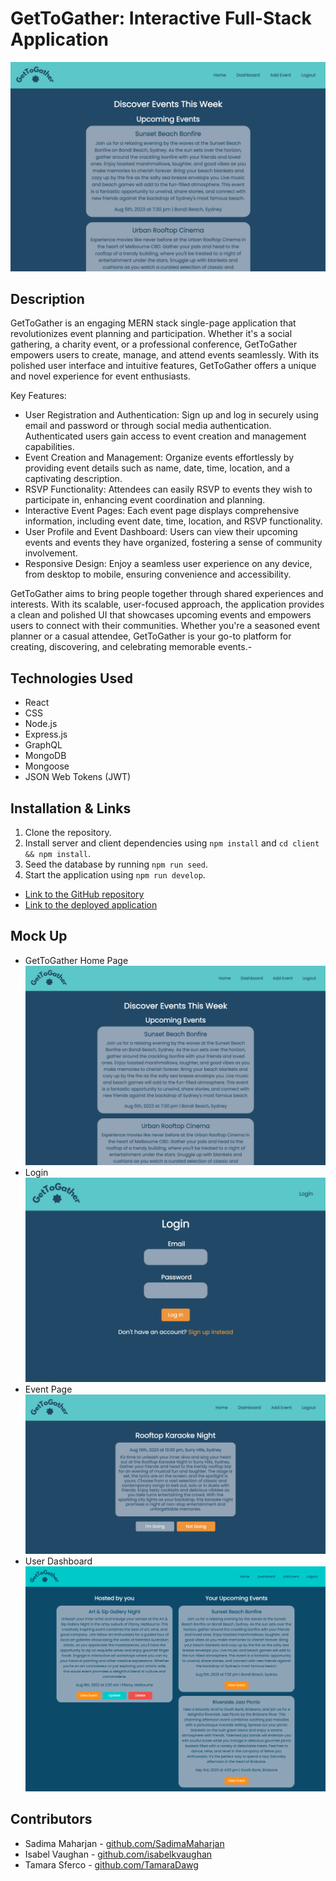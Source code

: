 # GetToGather: Interactive Full-Stack Application

![Screenshot](./public/images/home_screenshot.png)

## Description

GetToGather is an engaging MERN stack single-page application that revolutionizes event planning and participation. Whether it's a social gathering, a charity event, or a professional conference, GetToGather empowers users to create, manage, and attend events seamlessly. With its polished user interface and intuitive features, GetToGather offers a unique and novel experience for event enthusiasts.

Key Features:

- User Registration and Authentication: Sign up and log in securely using email and password or through social media authentication. Authenticated users gain access to event creation and management capabilities.
- Event Creation and Management: Organize events effortlessly by providing event details such as name, date, time, location, and a captivating description.
- RSVP Functionality: Attendees can easily RSVP to events they wish to participate in, enhancing event coordination and planning.
- Interactive Event Pages: Each event page displays comprehensive information, including event date, time, location, and RSVP functionality.
- User Profile and Event Dashboard: Users can view their upcoming events and events they have organized, fostering a sense of community involvement.
- Responsive Design: Enjoy a seamless user experience on any device, from desktop to mobile, ensuring convenience and accessibility.

GetToGather aims to bring people together through shared experiences and interests. With its scalable, user-focused approach, the application provides a clean and polished UI that showcases upcoming events and empowers users to connect with their communities. Whether you're a seasoned event planner or a casual attendee, GetToGather is your go-to platform for creating, discovering, and celebrating memorable events.-

## Technologies Used

- React
- CSS
- Node.js
- Express.js
- GraphQL
- MongoDB
- Mongoose
- JSON Web Tokens (JWT)

## Installation & Links

1. Clone the repository.
2. Install server and client dependencies using `npm install` and `cd client && npm install`.
3. Seed the database by running `npm run seed`.
4. Start the application using `npm run develop`.

- [Link to the GitHub repository](https://github.com/isabelkvaughan/GetToGather)
- [Link to the deployed application](https://github.com/isabelkvaughan/GetToGather)

## Mock Up

- GetToGather Home Page
  ![Screenshot of application Home page](./public/images/home_screenshot.png)
- Login
  ![Screenshot of Login page](./public/images/login_screenshot.png)
- Event Page
  ![Screenshot of single event page](./public/images/event_screenshot.png)
- User Dashboard
  ![Screenshot of user dashboard](./public/images/dashboard_screenshot.png)

## Contributors

- Sadima Maharjan - [github.com/SadimaMaharjan](https://github.com/SadimaMaharjan)
- Isabel Vaughan - [github.com/isabelkvaughan](https://github.com/isabelkvaughan)
- Tamara Sferco - [github.com/TamaraDawg](https://github.com/TamaraDawg)
